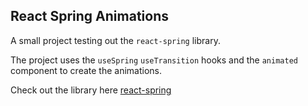 ## React Spring Animations

A small project testing out the `react-spring` library.

The project uses the `useSpring` `useTransition` hooks and the `animated` component to create the animations.

Check out the library here [react-spring](https://www.react-spring)